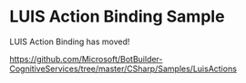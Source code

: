 # LUIS Action Binding Sample

LUIS Action Binding has moved!

https://github.com/Microsoft/BotBuilder-CognitiveServices/tree/master/CSharp/Samples/LuisActions